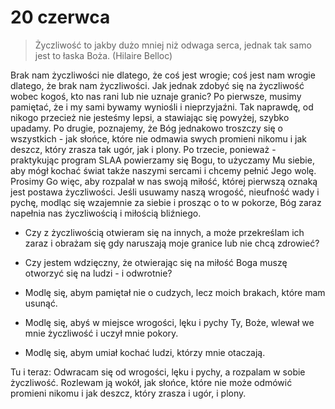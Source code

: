 
# 20 czerwca

> Życzliwość to jakby dużo mniej niż odwaga serca, jednak tak samo jest to łaska Boża. (Hilaire Belloc)

Brak nam życzliwości nie dlatego, że coś jest wrogie; coś jest nam wrogie dlatego, że brak nam życzliwości. Jak jednak zdobyć się na życzliwość wobec kogoś, kto nas rani lub nie uznaje granic? Po pierwsze, musimy pamiętać, że i my sami bywamy wyniośli i nieprzyjaźni. Tak naprawdę, od nikogo przecież nie jesteśmy lepsi, a stawiając się powyżej, szybko upadamy. Po drugie, poznajemy, że Bóg jednakowo troszczy się o wszystkich - jak słońce, które nie odmawia swych promieni nikomu i jak deszcz, który zrasza tak ugór, jak i plony. Po trzecie, ponieważ - praktykując program SLAA powierzamy się Bogu, to użyczamy Mu siebie, aby mógł kochać świat także naszymi sercami i chcemy pełnić Jego wolę. Prosimy Go więc, aby rozpalał w nas swoją miłość, której pierwszą oznaką jest postawa życzliwości. Jeśli usuwamy naszą wrogość, nieufność wady i pychę, modląc się wzajemnie za siebie i prosząc o to w pokorze, Bóg zaraz napełnia nas życzliwością i miłością bliźniego.

- Czy z życzliwością otwieram się na innych, a może przekreślam ich zaraz i obrażam się gdy naruszają moje granice lub nie chcą zdrowieć?
- Czy jestem wdzięczny, że otwierając się na miłość Boga muszę otworzyć się na ludzi - i odwrotnie?

- Modlę się, abym pamiętał nie o cudzych, lecz moich brakach, które mam usunąć.
- Modlę się, abyś w miejsce wrogości, lęku i pychy Ty, Boże, wlewał we mnie życzliwość i uczył mnie pokory.
- Modlę się, abym umiał kochać ludzi, którzy mnie otaczają.

Tu i teraz: Odwracam się od wrogości, lęku i pychy, a rozpalam w sobie życzliwość. Rozlewam ją wokół, jak słońce, które nie może odmówić promieni nikomu i jak deszcz, który zrasza i ugór, i plony.
